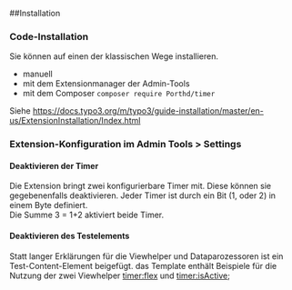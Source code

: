 ##Installation
### Code-Installation
Sie können auf einen der  klassischen Wege installieren.
- manuell
- mit dem Extensionmanager der Admin-Tools
- mit dem Composer ``composer require Porthd/timer``

Siehe https://docs.typo3.org/m/typo3/guide-installation/master/en-us/ExtensionInstallation/Index.html 

### Extension-Konfiguration im Admin Tools > Settings
#### Deaktivieren der Timer
Die Extension bringt zwei konfigurierbare Timer mit.
Diese können sie gegebenenfalls deaktivieren. 
Jeder Timer ist durch ein Bit (1, oder 2) in einem Byte definiert.  
Die Summe 3 = 1+2 aktiviert beide Timer. 
#### Deaktivieren des Testelements
Statt langer Erklärungen für die Viewhelper und Dataparozessoren 
ist ein Test-Content-Element beigefügt. das Template enthält Beispiele 
für die Nutzung der zwei Viewhelper <timer:flex> und <timer:isActive>;
